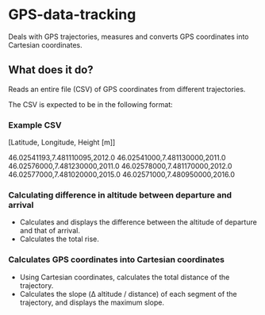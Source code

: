 # GPS-data-tracking
Deals with GPS trajectories, measures and converts GPS coordinates into Cartesian coordinates.

## What does it do?
Reads an entire file (CSV) of GPS coordinates from different trajectories.

The CSV is expected to be in the following format:

### Example CSV

[Latitude, Longitude, Height [m]]

46.02541193,7.481110095,2012.0
46.02541000,7.481130000,2011.0
46.02576000,7.481230000,2011.0
46.02578000,7.481170000,2012.0
46.02577000,7.481020000,2015.0
46.02571000,7.480950000,2016.0


### Calculating difference in altitude between departure and arrival
- Calculates and displays the difference between the altitude of departure and that of arrival.
- Calculates the total rise.

### Calculates GPS coordinates into Cartesian coordinates
- Using Cartesian coordinates, calculates the total distance of the trajectory.
- Calculates the slope (Δ altitude / distance) of each segment of the trajectory, and displays the maximum slope.
